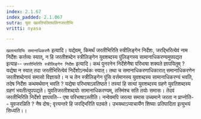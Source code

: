 ```yaml
---
index: 2.1.67
index_padded: 2.1.067
sutra: युवा खलतिपलितवलिनजरतीभिः
vritti: nyasa

---
```

`खलत्यादिभिः समानाधिकरणैः` इत्यादि। यद्येवम्, किमर्थं जरतीभिरिति स्त्रीलिङ्गेन निर्देशः, जरद्भिरित्येवं नाम निर्देशः कर्त्तव्यः स्यात्, न हि जरतीशब्देन स्त्रीलिङ्गेन युवशब्दस्य पुंलिङ्गस्य सामानाधिकरण्यमुपपद्यत इत्याह-- `जरतीभिरिति स्त्रीलिङ्गेन निर्देशः` इत्यादि। कथं पुनरनेन निर्देशेनैषा परिभाषा शक्यते ज्ञापयितुम् ? यद्येषा न स्यात् तदा जरतीभिरित्येवं निर्देशोऽनर्थकः स्यात्। तथा च समानाधिकरणाधिकारात् समानाधिकरणेन जरतीशब्देनायं समासो विज्ञायते। न च तेन स्त्रीलिङ्गेन पुंसि वर्त्तमानस्य युवशब्दस्य सामानाधिकरण्यं भवति, तदेष निर्देशः कथमर्थवान् भवति ? यद्येषा परिभाषाऽवतिष्ठते ! तस्यां हि सत्यां युवशब्दस्य ग्रहणे युवतिशब्दस्य ग्रहणं भवतीत्युपपद्यते। युवतिजरतीशब्दयोः सामानाधिकरण्यम्, तस्मिंश्च सति तयोः समासः। तेदवं जरतीभिरिति निर्देशो ज्ञापयति-- एषा परिभाषाऽस्तीति। नन्वेवमपि जरत्या समास उच्यमाने जरता न प्राप्नोति-- युवजरन्निति ? नैष दोषः; वृत्त्यन्तरे हि जरद्भिरिति पठ्यते। उभयथाऽप्याचार्येण शिष्याः प्रतिपादिता इत्युभयं सिध्यति।।